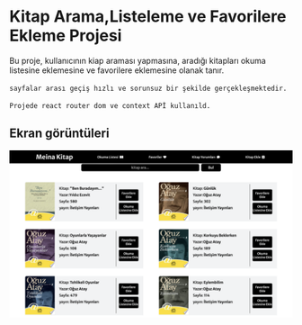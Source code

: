 # Kitap Arama,Listeleme ve Favorilere Ekleme Projesi

Bu proje, kullanıcının kiap araması yapmasına, aradığı kitapları okuma listesine eklemesine ve favorilere eklemesine olanak tanır.

`sayfalar arası geçiş hızlı ve sorunsuz bir şekilde gerçekleşmektedir.` <br/>

`Projede react router dom ve context APİ kullanıld.`

## Ekran görüntüleri

![Film proje resim](src/img/kitap.png)



